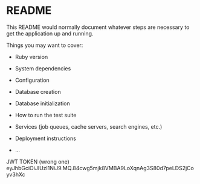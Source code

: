 # README

This README would normally document whatever steps are necessary to get the
application up and running.

Things you may want to cover:

- Ruby version

- System dependencies

- Configuration

- Database creation

- Database initialization

- How to run the test suite

- Services (job queues, cache servers, search engines, etc.)

- Deployment instructions

- ...

JWT TOKEN (wrong one)
eyJhbGciOiJIUzI1NiJ9.MQ.84cwg5mjk8VMBA9LoXqnAg3S80d7peLDS2jCoyv3hXc
